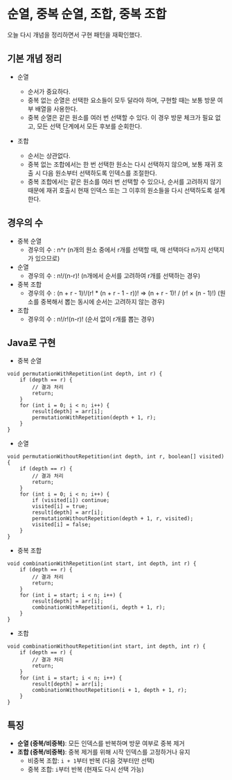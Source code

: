 # 순열, 중복 순열, 조합, 중복 조합
오늘 다시 개념을 정리하면서 구현 패턴을 재확인했다.

## 기본 개념 정리
- 순열
  - 순서가 중요하다.
  - 중복 없는 순열은 선택한 요소들이 모두 달라야 하며, 구현할 때는 보통 방문 여부 배열을 사용한다.
  - 중복 순열은 같은 원소를 여러 번 선택할 수 있다. 이 경우 방문 체크가 필요 없고, 모든 선택 단계에서 모든 후보를 순회한다.

- 조합
  - 순서는 상관없다.
  - 중복 없는 조합에서는 한 번 선택한 원소는 다시 선택하지 않으며, 보통 재귀 호출 시 다음 원소부터 선택하도록 인덱스를 조절한다.
  - 중복 조합에서는 같은 원소를 여러 번 선택할 수 있으나, 순서를 고려하지 않기 때문에 재귀 호출시 현재 인덱스 또는 그 이후의 원소들을 다시 선택하도록 설계한다.

## 경우의 수
- 중복 순열
  - 경우의 수 : n^r (n개의 원소 중에서 r개를 선택할 때, 매 선택마다 n가지 선택지가 있으므로)
- 순열
  - 경우의 수 : n!/(n-r)! (n개에서 순서를 고려하여 r개를 선택하는 경우)
- 중복 조합
  - 경우의 수 : (n + r - 1)!/(r! * (n + r - 1 - r))! => (n + r - 1)! / (r! × (n - 1)!) (원소를 중복해서 뽑는 동시에 순서는 고려하지 않는 경우)
- 조합
  - 경우의 수 : n!/r!(n-r)! (순서 없이 r개를 뽑는 경우)

## Java로 구현
- 중복 순열
```
void permutationWithRepetition(int depth, int r) {
    if (depth == r) {
        // 결과 처리
        return;
    }
    for (int i = 0; i < n; i++) {
        result[depth] = arr[i];
        permutationWithRepetition(depth + 1, r);
    }
}
```
- 순열
```
void permutationWithoutRepetition(int depth, int r, boolean[] visited) {
    if (depth == r) {
        // 결과 처리
        return;
    }
    for (int i = 0; i < n; i++) {
        if (visited[i]) continue;
        visited[i] = true;
        result[depth] = arr[i];
        permutationWithoutRepetition(depth + 1, r, visited);
        visited[i] = false;
    }
}
```
- 중복 조합
```
void combinationWithRepetition(int start, int depth, int r) {
    if (depth == r) {
        // 결과 처리
        return;
    }
    for (int i = start; i < n; i++) {
        result[depth] = arr[i];
        combinationWithRepetition(i, depth + 1, r);
    }
}
```
- 조합
```
void combinationWithoutRepetition(int start, int depth, int r) {
    if (depth == r) {
        // 결과 처리
        return;
    }
    for (int i = start; i < n; i++) {
        result[depth] = arr[i];
        combinationWithoutRepetition(i + 1, depth + 1, r);
    }
}
```

## 특징
- **순열 (중복/비중복)**: 모든 인덱스를 반복하며 방문 여부로 중복 제거
- **조합 (중복/비중복)**: 중복 제거를 위해 시작 인덱스를 고정하거나 유지
  - 비중복 조합: `i + 1`부터 반복 (다음 것부터만 선택)
  - 중복 조합: `i`부터 반복 (현재도 다시 선택 가능)
